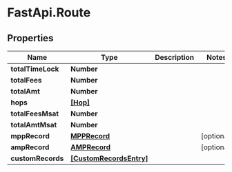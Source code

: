 # FastApi.Route

## Properties

Name | Type | Description | Notes
------------ | ------------- | ------------- | -------------
**totalTimeLock** | **Number** |  | 
**totalFees** | **Number** |  | 
**totalAmt** | **Number** |  | 
**hops** | [**[Hop]**](Hop.md) |  | 
**totalFeesMsat** | **Number** |  | 
**totalAmtMsat** | **Number** |  | 
**mppRecord** | [**MPPRecord**](MPPRecord.md) |  | [optional] 
**ampRecord** | [**AMPRecord**](AMPRecord.md) |  | [optional] 
**customRecords** | [**[CustomRecordsEntry]**](CustomRecordsEntry.md) |  | 


